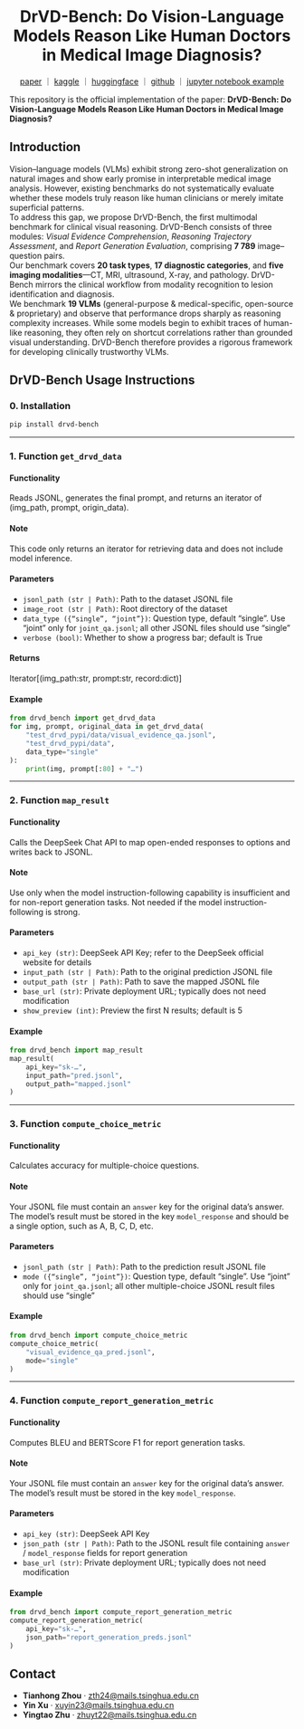 <h1 align="center">DrVD-Bench: Do Vision-Language Models Reason Like Human Doctors in Medical Image Diagnosis?</h1>

<p align="center">
  <a href="#">paper</a> ｜ <a href="https://www.kaggle.com/datasets/tianhongzhou/drvd-bench/data">kaggle</a> ｜ <a href="https://huggingface.co/datasets/jerry1565/DrVD-Bench">huggingface</a> ｜ <a href="https://github.com/1565220678/DrVD-Bench">github</a> ｜ <a href="https://colab.research.google.com/drive/10mNfetty9e3o-KLESJFQT4SNn4lcbszy?usp=sharing">jupyter notebook example</a>
</p>

This repository is the official implementation of the paper: **DrVD-Bench: Do Vision-Language Models Reason Like Human Doctors in Medical Image Diagnosis?**

## Introduction
Vision–language models (VLMs) exhibit strong zero-shot generalization on natural images and show early promise in interpretable medical image analysis. However, existing benchmarks do not systematically evaluate whether these models truly reason like human clinicians or merely imitate superficial patterns.  
To address this gap, we propose DrVD-Bench, the first multimodal benchmark for clinical visual reasoning. DrVD-Bench consists of three modules: *Visual Evidence Comprehension*, *Reasoning Trajectory Assessment*, and *Report Generation Evaluation*, comprising **7 789** image–question pairs.  
Our benchmark covers **20 task types**, **17 diagnostic categories**, and **five imaging modalities**—CT, MRI, ultrasound, X-ray, and pathology. DrVD-Bench mirrors the clinical workflow from modality recognition to lesion identification and diagnosis.  
We benchmark **19 VLMs** (general-purpose & medical-specific, open-source & proprietary) and observe that performance drops sharply as reasoning complexity increases. While some models begin to exhibit traces of human-like reasoning, they often rely on shortcut correlations rather than grounded visual understanding. DrVD-Bench therefore provides a rigorous framework for developing clinically trustworthy VLMs.

## DrVD-Bench Usage Instructions

### 0. Installation

```bash
pip install drvd-bench
```

---

### 1. Function `get_drvd_data`

#### Functionality
Reads JSONL, generates the final prompt, and returns an iterator of (img_path, prompt, origin_data).

#### Note
This code only returns an iterator for retrieving data and does not include model inference.

#### Parameters
- `jsonl_path (str | Path)`: Path to the dataset JSONL file  
- `image_root (str | Path)`: Root directory of the dataset  
- `data_type ({“single”, “joint”})`: Question type, default “single”. Use “joint” only for `joint_qa.jsonl`; all other JSONL files should use “single”  
- `verbose (bool)`: Whether to show a progress bar; default is True

#### Returns
Iterator[(img_path:str, prompt:str, record:dict)]

#### Example
```python
from drvd_bench import get_drvd_data
for img, prompt, original_data in get_drvd_data(
    "test_drvd_pypi/data/visual_evidence_qa.jsonl",
    "test_drvd_pypi/data",
    data_type="single"
):
    print(img, prompt[:80] + "…")
```

---

### 2. Function `map_result`

#### Functionality
Calls the DeepSeek Chat API to map open-ended responses to options and writes back to JSONL.

#### Note
Use only when the model instruction-following capability is insufficient and for non-report generation tasks. Not needed if the model instruction-following is strong.

#### Parameters
- `api_key (str)`: DeepSeek API Key; refer to the DeepSeek official website for details  
- `input_path (str | Path)`: Path to the original prediction JSONL file  
- `output_path (str | Path)`: Path to save the mapped JSONL file  
- `base_url (str)`: Private deployment URL; typically does not need modification  
- `show_preview (int)`: Preview the first N results; default is 5

#### Example
```python
from drvd_bench import map_result
map_result(
    api_key="sk-…",
    input_path="pred.jsonl",
    output_path="mapped.jsonl"
)
```

---

### 3. Function `compute_choice_metric`

#### Functionality
Calculates accuracy for multiple-choice questions.

#### Note
Your JSONL file must contain an `answer` key for the original data’s answer. The model’s result must be stored in the key `model_response` and should be a single option, such as A, B, C, D, etc.

#### Parameters
- `jsonl_path (str | Path)`: Path to the prediction result JSONL file  
- `mode ({“single”, “joint”})`: Question type, default “single”. Use “joint” only for `joint_qa.jsonl`; all other multiple-choice JSONL result files should use “single”

#### Example
```python
from drvd_bench import compute_choice_metric
compute_choice_metric(
    "visual_evidence_qa_pred.jsonl",
    mode="single"
)
```

---

### 4. Function `compute_report_generation_metric`

#### Functionality
Computes BLEU and BERTScore F1 for report generation tasks.

#### Note
Your JSONL file must contain an `answer` key for the original data’s answer. The model’s result must be stored in the key `model_response`.

#### Parameters
- `api_key (str)`: DeepSeek API Key  
- `json_path (str | Path)`: Path to the JSONL result file containing `answer` / `model_response` fields for report generation  
- `base_url (str)`: Private deployment URL; typically does not need modification

#### Example
```python
from drvd_bench import compute_report_generation_metric
compute_report_generation_metric(
    api_key="sk-…",
    json_path="report_generation_preds.jsonl"
)
```

## Contact
- **Tianhong Zhou**   · <zth24@mails.tsinghua.edu.cn>  
- **Yin Xu** · <xuyin23@mails.tsinghua.edu.cn>  
- **Yingtao Zhu** · <zhuyt22@mails.tsinghua.edu.cn>
